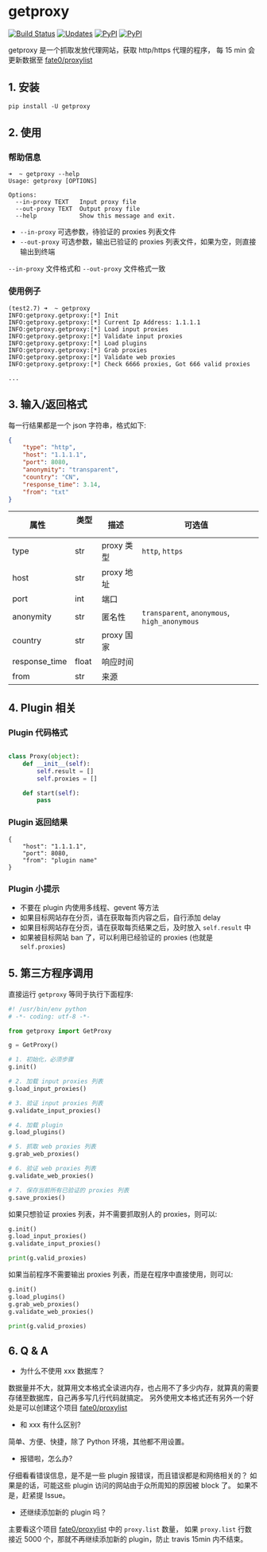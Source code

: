# getproxy

[![Build Status](https://travis-ci.org/fate0/getproxy.svg?branch=master)](https://travis-ci.org/fate0/getproxy)
[![Updates](https://pyup.io/repos/github/fate0/getproxy/shield.svg)](https://pyup.io/repos/github/fate0/getproxy/)
[![PyPI](https://img.shields.io/pypi/v/getproxy.svg)](https://pypi.python.org/pypi/getproxy)
[![PyPI](https://img.shields.io/pypi/pyversions/getproxy.svg)](https://pypi.python.org/pypi/getproxy)

getproxy 是一个抓取发放代理网站，获取 http/https 代理的程序，
每 15 min 会更新数据至 [fate0/proxylist](https://github.com/fate0/proxylist)


## 1. 安装

```
pip install -U getproxy
```

## 2. 使用

### 帮助信息
```
➜  ~ getproxy --help
Usage: getproxy [OPTIONS]

Options:
  --in-proxy TEXT   Input proxy file
  --out-proxy TEXT  Output proxy file
  --help            Show this message and exit.
```

* `--in-proxy` 可选参数，待验证的 proxies 列表文件
* `--out-proxy` 可选参数，输出已验证的 proxies 列表文件，如果为空，则直接输出到终端

`--in-proxy` 文件格式和 `--out-proxy` 文件格式一致

### 使用例子

```
(test2.7) ➜  ~ getproxy
INFO:getproxy.getproxy:[*] Init
INFO:getproxy.getproxy:[*] Current Ip Address: 1.1.1.1
INFO:getproxy.getproxy:[*] Load input proxies
INFO:getproxy.getproxy:[*] Validate input proxies
INFO:getproxy.getproxy:[*] Load plugins
INFO:getproxy.getproxy:[*] Grab proxies
INFO:getproxy.getproxy:[*] Validate web proxies
INFO:getproxy.getproxy:[*] Check 6666 proxies, Got 666 valid proxies

...
```


## 3. 输入/返回格式

每一行结果都是一个 json 字符串，格式如下:
```json
{
    "type": "http",
    "host": "1.1.1.1",
    "port": 8080,
    "anonymity": "transparent",
    "country": "CN",
    "response_time": 3.14,
    "from": "txt"
}
```

| 属性           | 类型    | 描述           | 可选值   |
|-------        |--------|--------        |----------|
| type          | str    | proxy 类型     | `http`, `https`|
| host          | str    | proxy 地址     |                       |
| port          | int    | 端口           |                       |
| anonymity     | str    | 匿名性         | `transparent`, `anonymous`, `high_anonymous` |
| country       | str    | proxy 国家     |               |
| response_time | float  | 响应时间        |                |
| from          | str    | 来源           |               |


## 4. Plugin 相关

### Plugin 代码格式

``` python

class Proxy(object):
    def __init__(self):
        self.result = []
        self.proxies = []

    def start(self):
        pass
```

### Plugin 返回结果

```
{
    "host": "1.1.1.1",
    "port": 8080,
    "from": "plugin name"
}
```

### Plugin 小提示

* 不要在 plugin 内使用多线程、gevent 等方法
* 如果目标网站存在分页，请在获取每页内容之后，自行添加 delay
* 如果目标网站存在分页，请在获取每页结果之后，及时放入 `self.result` 中
* 如果被目标网站 ban 了，可以利用已经验证的 proxies (也就是 `self.proxies`)

## 5. 第三方程序调用

直接运行 `getproxy` 等同于执行下面程序:

``` python
#! /usr/bin/env python
# -*- coding: utf-8 -*-

from getproxy import GetProxy

g = GetProxy()

# 1. 初始化，必须步骤
g.init()

# 2. 加载 input proxies 列表
g.load_input_proxies()

# 3. 验证 input proxies 列表
g.validate_input_proxies()

# 4. 加载 plugin
g.load_plugins()

# 5. 抓取 web proxies 列表
g.grab_web_proxies()

# 6. 验证 web proxies 列表
g.validate_web_proxies()

# 7. 保存当前所有已验证的 proxies 列表
g.save_proxies()

```

如果只想验证 proxies 列表，并不需要抓取别人的 proxies，则可以:

``` python
g.init()
g.load_input_proxies()
g.validate_input_proxies()

print(g.valid_proxies)
```

如果当前程序不需要输出 proxies 列表，而是在程序中直接使用，则可以:

``` python
g.init()
g.load_plugins()
g.grab_web_proxies()
g.validate_web_proxies()

print(g.valid_proxies)
```

## 6. Q & A

* 为什么不使用 xxx 数据库？

数据量并不大，就算用文本格式全读进内存，也占用不了多少内存，就算真的需要存储至数据库，自己再多写几行代码就搞定。
另外使用文本格式还有另外一个好处是可以创建这个项目 [fate0/proxylist](https://github.com/fate0/proxylist)

* 和 xxx 有什么区别?

简单、方便、快捷，除了 Python 环境，其他都不用设置。

* 报错啦，怎么办?

仔细看看错误信息，是不是一些 plugin 报错误，而且错误都是和网络相关的？
如果是的话，可能这些 plugin 访问的网站由于众所周知的原因被 block 了。
如果不是，赶紧提 Issue。

* 还继续添加新的 plugin 吗？

主要看这个项目 [fate0/proxylist](https://github.com/fate0/proxylist) 中的 `proxy.list` 数量，
如果 `proxy.list` 行数接近 5000 个，那就不再继续添加新的 plugin，防止 travis 15min 内不结束。